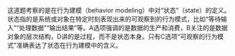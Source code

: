 这道题考察的是在行为建模（behavior modeling）中对“状态”（state）的定义。状态指的是系统或对象在特定时刻表现出来的可观察到的行为模式，比如“等待输入”“处理数据”“输出结果”等。A选项强调的是数据的生产和消费，B关注的是数据对象的层次结构，D讲的是过程，而不是状态本身。只有C选项“可观察的行为模式”准确表达了状态在行为建模中的含义。